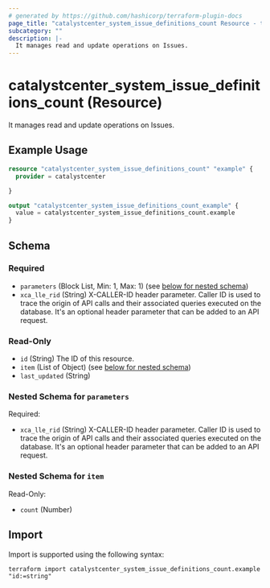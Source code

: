 ```yaml
---
# generated by https://github.com/hashicorp/terraform-plugin-docs
page_title: "catalystcenter_system_issue_definitions_count Resource - terraform-provider-catalystcenter"
subcategory: ""
description: |-
  It manages read and update operations on Issues.
---
```


# catalystcenter_system_issue_definitions_count (Resource)

It manages read and update operations on Issues.

## Example Usage

```terraform
resource "catalystcenter_system_issue_definitions_count" "example" {
  provider = catalystcenter

}

output "catalystcenter_system_issue_definitions_count_example" {
  value = catalystcenter_system_issue_definitions_count.example
}
```

<!-- schema generated by tfplugindocs -->
## Schema

### Required

- `parameters` (Block List, Min: 1, Max: 1) (see [below for nested schema](#nestedblock--parameters))
- `xca_lle_rid` (String) X-CALLER-ID header parameter. Caller ID is used to trace the origin of API calls and their associated queries executed on the database. It's an optional header parameter that can be added to an API request.

### Read-Only

- `id` (String) The ID of this resource.
- `item` (List of Object) (see [below for nested schema](#nestedatt--item))
- `last_updated` (String)

<a id="nestedblock--parameters"></a>
### Nested Schema for `parameters`

Required:

- `xca_lle_rid` (String) X-CALLER-ID header parameter. Caller ID is used to trace the origin of API calls and their associated queries executed on the database. It's an optional header parameter that can be added to an API request.


<a id="nestedatt--item"></a>
### Nested Schema for `item`

Read-Only:

- `count` (Number)

## Import

Import is supported using the following syntax:

```shell
terraform import catalystcenter_system_issue_definitions_count.example "id:=string"
```
